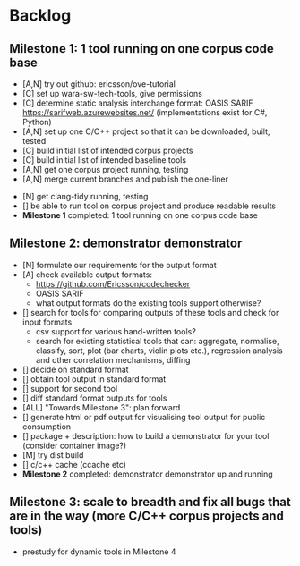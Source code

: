 # Backlog

## Milestone 1: 1 tool running on one corpus code base
+ [A,N] try out github: ericsson/ove-tutorial
+ [C] set up wara-sw-tech-tools, give permissions
+ [C] determine static analysis interchange format: OASIS SARIF https://sarifweb.azurewebsites.net/
  (implementations exist for C#, Python)
+ [A,N] set up one C/C++ project so that it can be downloaded, built, tested
+ [C] build initial list of intended corpus projects
+ [C] build initial list of intended baseline tools
+ [A,N] get one corpus project running, testing
+ [A,N] merge current branches and publish the one-liner
- [N] get clang-tidy running, testing
- [] be able to run tool on corpus project and produce readable results
- **Milestone 1** completed: 1 tool running on one corpus code base

## Milestone 2: demonstrator demonstrator
- [N] formulate our requirements for the output format
- [A] check available output formats:
     - https://github.com/Ericsson/codechecker
     - OASIS SARIF
     - what output formats do the existing tools support otherwise?
- [] search for tools for comparing outputs of these tools and check for input formats
     - csv support for various hand-written tools? 
     - search for existing statistical tools that can: aggregate, normalise, classify, sort, plot (bar charts, violin plots etc.), regression analysis and other correlation mechanisms, diffing
- [] decide on standard format
- [] obtain tool output in standard format
- [] support for second tool
- [] diff standard format outputs for tools
- [ALL] "Towards Milestone 3": plan forward
- [] generate html or pdf output for visualising tool output for public consumption
- [] package + description: how to build a demonstrator for your tool (consider container image?)
- [M] try dist build
- [] c/c++ cache (ccache etc)
- **Milestone 2** completed: demonstrator demonstrator up and running

## Milestone 3: scale to breadth and fix all bugs that are in the way (more C/C++ corpus projects and tools)
- prestudy for dynamic tools in Milestone 4

